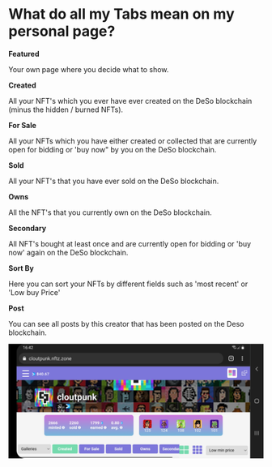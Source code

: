 # What do all my Tabs mean on my personal page?

**Featured**

Your own page where you decide what to show.

&#x20;

**Created**

All your NFT's which you ever have ever created on the DeSo blockchain (minus the hidden / burned NFTs).

&#x20;

**For Sale**

All your NFTs which you have either created or collected that are currently open for bidding or 'buy now" by you on the DeSo blockchain.

&#x20;

**Sold**

All your NFT's that you have ever sold on the DeSo blockchain.

&#x20;

**Owns**

All the NFT's that you currently own on the DeSo blockchain.

&#x20;

**Secondary**

All NFT's bought at least once and are currently open for bidding or 'buy now' again on the DeSo blockchain.



**Sort By**

Here you can sort your NFTs by different fields such as 'most recent' or 'Low buy Price'



**Post**

You can see all posts by this creator that has been posted on the Deso blockchain.&#x20;



![](<../../.gitbook/assets/Meaning of the Tabs.jpg>)



